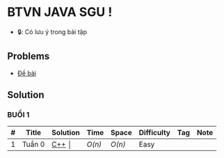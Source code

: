 # BTVN JAVA SGU !
* 🔒: Có lưu ý trong bài tập

## Problems
* [Đề bài](https://docs.google.com/viewer?a=v&pid=sites&srcid=ZGVmYXVsdGRvbWFpbnxwaHVuZ3RoaWVudHJhbmd8Z3g6NzgxZDQ3YmZjN2IxNTdl)


## Solution

### BUỔI 1
| # | Title | Solution | Time | Space | Difficulty | Tag | Note |
|---| ----- | -------- | ---- | ----- | ---------- | --- | ---- |
|1|Tuần 0| [C++](./src/tuan1) │ | _O(n)_ | _O(n)_ | Easy | | |

